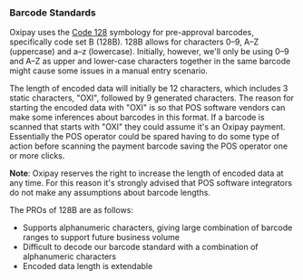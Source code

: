 <h3>Barcode Standards</h3>

Oxipay uses the <a href="https://en.wikipedia.org/wiki/Code_128">Code 128</a> symbology for pre-approval barcodes, specifically code set B (128B). 128B allows for characters 0–9, A–Z (uppercase) and a–z (lowercase). Initially, however, we'll only be using 0–9 and A–Z as upper and lower-case characters together in the same barcode might cause some issues in a manual entry scenario.

The length of encoded data will initially be 12 characters, which includes 3 static characters, "OXI", followed by 9 generated characters. The reason for starting the encoded data with "OXI" is so that POS software vendors can make some inferences about barcodes in this format. If a barcode is scanned that starts with "OXI" they could assume it's an Oxipay payment. Essentially the POS operator could be spared having to do some type of action before scanning the payment barcode saving the POS operator one or more clicks.

<div class="panel">
<b>Note</b>: Oxipay reserves the right to increase the length of encoded data at any time. For this reason it's strongly advised that POS software integrators do not make any assumptions about barcode lengths.
</div>

The PROs of 128B are as follows:

* Supports alphanumeric characters, giving large combination of barcode ranges to support future business volume
* Difficult to decode our barcode standard with a combination of alphanumeric characters
* Encoded data length is extendable
